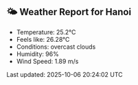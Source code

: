 <!-- WEATHER-START -->
## 🌤 Weather Report for Hanoi

- Temperature: 25.2°C
- Feels like: 26.28°C
- Conditions: overcast clouds
- Humidity: 96%
- Wind Speed: 1.89 m/s

Last updated: 2025-10-06 20:24:02 UTC
<!-- WEATHER-END -->
